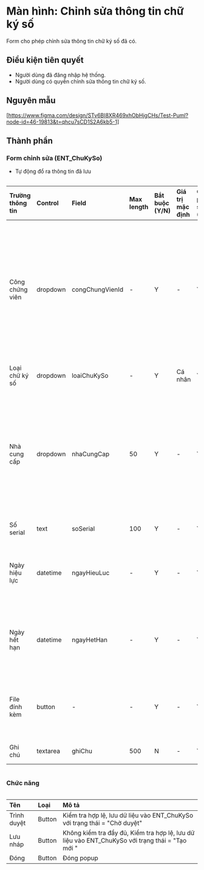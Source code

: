 # Màn hình: Chỉnh sửa thông tin chữ ký số
Form cho phép chỉnh sửa thông tin chữ ký số đã có.

## Điều kiện tiên quyết
- Người dùng đã đăng nhập hệ thống.
- Người dùng có quyền chỉnh sửa thông tin chữ ký số.

## Nguyên mẫu
[https://www.figma.com/design/STv6BI8XR469xhObHjgCHs/Test-Puml?node-id=46-19813&t=qhcu7sCD1S2A6kb5-1]

## Thành phần

### Form chỉnh sửa (ENT_ChuKySo)
- Tự động đổ ra thông tin đã lưu
<div style="overflow-x:auto">

| Trường thông tin | Control  | Field           | Max length | Bắt buộc (Y/N) | Giá trị mặc định | Cho phép sửa (Y/N) | Mô tả                                                                                           |
|:-----------------|:---------|:----------------|:-----------|:---------------|:-----------------|:-------------------|:------------------------------------------------------------------------------------------------|
| Công chứng viên  | dropdown | congChungVienId | -          | Y              | -                | Y                  | Hiển thị nếu loại chữ ký số = Cá nhân, chọn từ danh sách công chứng viên của tổ chức công chứng |
| Loại chữ ký số   | dropdown | loaiChuKySo     | -          | Y              | Cá nhân          | Y                  | Cá nhân / Tổ chức                                                                               |
| Nhà cung cấp     | dropdown | nhaCungCap      | 50        | Y              | -                | Y                  | Chọn nhà cung cấp dịch vụ từ danh sách: FPT CA, VNPT CA, CMC CA, Viettel CA                     |
| Số serial        | text     | soSerial        | 100        | Y              | -                | Y                  | Điền số serial                                                                                  |
| Ngày hiệu lực    | datetime | ngayHieuLuc     | -          | Y              | -                | Y                  | Ngày bắt đầu hiệu lực của chữ ký số                                                             |
| Ngày hết hạn     | datetime | ngayHetHan      | -          | Y              | -                | Y                  | Ngày hết hạn, phải lớn hơn ngày hiệu lực                                                        |
| File đính kèm    | button   | -               | -          | Y              | -                | Y                  | button Upload file đính kèm (định dạng PDF)                                             |
| Ghi chú          | textarea | ghiChu          | 500       | N              | -                | Y                  | Ghi chú dùng

</div>

### Chức năng

<div style="overflow-x:auto">

| Tên         | Loại   | Mô tả                                                                                           |
|:------------|:-------|:------------------------------------------------------------------------------------------------|
| Trình duyệt | Button | Kiểm tra hợp lệ, lưu dữ liệu vào ENT_ChuKySo với trạng thái = "Chờ duyệt"                       |
| Lưu nháp    | Button | Không kiểm tra đầy đủ, Kiểm tra hợp lệ, lưu dữ liệu vào ENT_ChuKySo với trạng thái = "Tạo mới " |
| Đóng        | Button | Đóng popup                                                                                      |
